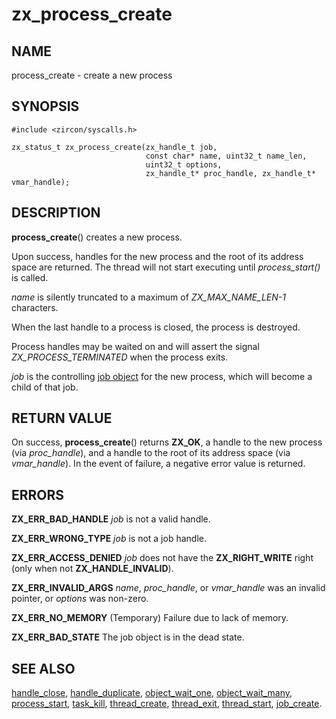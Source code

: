 # zx_process_create

## NAME

process_create - create a new process

## SYNOPSIS

```
#include <zircon/syscalls.h>

zx_status_t zx_process_create(zx_handle_t job,
                              const char* name, uint32_t name_len,
                              uint32_t options,
                              zx_handle_t* proc_handle, zx_handle_t* vmar_handle);

```

## DESCRIPTION

**process_create**() creates a new process.

Upon success, handles for the new process and the root of its address space
are returned.  The thread will not start executing until *process_start()* is
called.

*name* is silently truncated to a maximum of *ZX_MAX_NAME_LEN-1* characters.

When the last handle to a process is closed, the process is destroyed.

Process handles may be waited on and will assert the signal
*ZX_PROCESS_TERMINATED* when the process exits.

*job* is the controlling [job object](../objects/job.md) for the new
process, which will become a child of that job.

## RETURN VALUE

On success, **process_create**() returns **ZX_OK**, a handle to the new process
(via *proc_handle*), and a handle to the root of its address space (via
*vmar_handle*).  In the event of failure, a negative error value is returned.

## ERRORS

**ZX_ERR_BAD_HANDLE**  *job* is not a valid handle.

**ZX_ERR_WRONG_TYPE**  *job* is not a job handle.

**ZX_ERR_ACCESS_DENIED**  *job* does not have the **ZX_RIGHT_WRITE** right
(only when not **ZX_HANDLE_INVALID**).

**ZX_ERR_INVALID_ARGS**  *name*, *proc_handle*, or *vmar_handle*  was an invalid pointer,
or *options* was non-zero.

**ZX_ERR_NO_MEMORY**  (Temporary) Failure due to lack of memory.

**ZX_ERR_BAD_STATE**  The job object is in the dead state.

## SEE ALSO

[handle_close](handle_close.md),
[handle_duplicate](handle_duplicate.md),
[object_wait_one](object_wait_one.md),
[object_wait_many](object_wait_many.md),
[process_start](process_start.md),
[task_kill](task_kill.md),
[thread_create](thread_create.md),
[thread_exit](thread_exit.md),
[thread_start](thread_start.md),
[job_create](job_create.md).
